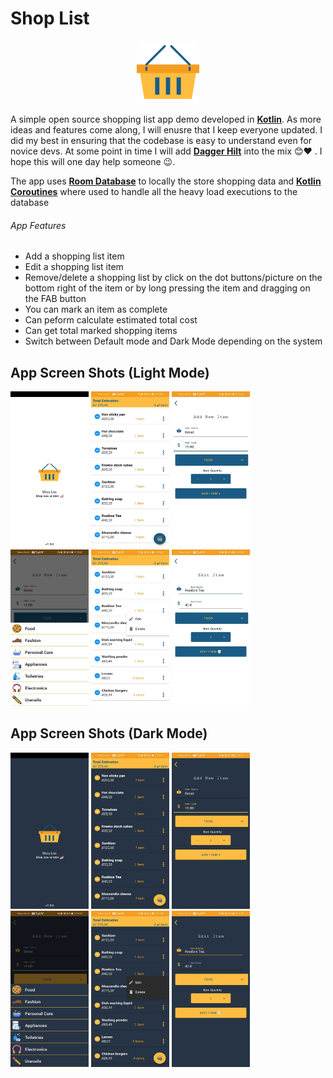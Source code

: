 # Shop List

<p align="center">
  <img src="https://github.com/MicahSphelele/ShopList/blob/master/screenshots/logo.png" width="100" height="100">
</p>

A simple open source shopping list app demo developed in [**Kotlin**](https://kotlinlang.org/). As more ideas and features come along, I will enusre that I keep everyone updated. I did my best in ensuring that the codebase is easy to understand even for novice devs. At some point in time I will add [**Dagger Hilt**](https://dagger.dev/hilt/) into the mix 😊❤ . I hope this will one day help someone 😉.

The app uses [**Room Database**](https://developer.android.com/training/data-storage/room) to locally the store shopping data and [**Kotlin Coroutines**](https://kotlinlang.org/docs/reference/coroutines-overview.html) where used to handle all the heavy load executions to the database

###### App Features
- Add a shopping list item
- Edit a shopping list item
- Remove/delete a shopping list by click on the dot buttons/picture on the bottom right of the item or by long pressing the item and dragging on the FAB button
- You can mark an item as complete 
- Can peform calculate estimated total cost 
- Can get total marked shopping items
- Switch between Default mode and Dark Mode depending on the system

## App Screen Shots (Light Mode)

<div>
 <img src="https://github.com/MicahSphelele/ShopList/blob/master/screenshots/default_mode/screen_1.jpg" width="125" height="250"/>
<img src="https://github.com/MicahSphelele/ShopList/blob/master/screenshots/default_mode/screen_2.jpg" width="125" height="250"/>
<img src="https://github.com/MicahSphelele/ShopList/blob/master/screenshots/default_mode/screen_3.jpg" width="125" height="250"/>
<img src="https://github.com/MicahSphelele/ShopList/blob/master/screenshots/default_mode/screen_4.jpg" width="125" height="250"/>
<img src="https://github.com/MicahSphelele/ShopList/blob/master/screenshots/default_mode/screen_5.jpg" width="125" height="250"/>
<img src="https://github.com/MicahSphelele/ShopList/blob/master/screenshots/default_mode/screen_6.jpg" width="125" height="250"/>
</div>

## App Screen Shots (Dark Mode)

<div>
 <img src="https://github.com/MicahSphelele/ShopList/blob/master/screenshots/dark_mode/screen_1.jpg" width="125" height="250"/>
<img src="https://github.com/MicahSphelele/ShopList/blob/master/screenshots/dark_mode/screen_2.jpg" width="125" height="250"/>
<img src="https://github.com/MicahSphelele/ShopList/blob/master/screenshots/dark_mode/screen_3.jpg" width="125" height="250"/>
<img src="https://github.com/MicahSphelele/ShopList/blob/master/screenshots/dark_mode/screen_4.jpg" width="125" height="250"/>
<img src="https://github.com/MicahSphelele/ShopList/blob/master/screenshots/dark_mode/screen_5.jpg" width="125" height="250"/>
<img src="https://github.com/MicahSphelele/ShopList/blob/master/screenshots/dark_mode/screen_6.jpg" width="125" height="250"/>
</div>
